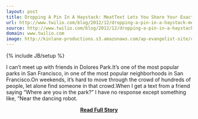 ```yaml
---
layout: post
title: Dropping A Pin In A Haystack: MeatText Lets You Share Your Exact Location
url: http://www.twilio.com/blog/2012/12/dropping-a-pin-in-a-haystack-meattext-lets-you-share-your-exact-location.html
source: http://www.twilio.com/blog/2012/12/dropping-a-pin-in-a-haystack-meattext-lets-you-share-your-exact-location.html
domain: www.twilio.com
image: http://kinlane-productions.s3.amazonaws.com/ap-evangelist-site/curated/screenshots/9352_api500_com.png
---
```

{% include JB/setup %}<p>I can’t meet up with friends in Dolores Park.It’s one of the most popular parks in San Francisco, in one of the most popular neighborhoods in San Francisco.On weekends, it’s hard to move through the crowd of hundreds of people, let alone find someone in that crowd.When I get a text from a friend saying “Where are you in the park?” I have no response except something like, “Near the dancing robot.</p>
<center><p><a href="http://www.twilio.com/blog/2012/12/dropping-a-pin-in-a-haystack-meattext-lets-you-share-your-exact-location.html" style='padding:25px; font-sze:18px; font-weight: bold;'>Read Full Story</a></p></center>
